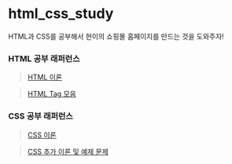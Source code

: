 # html_css_study

HTML과 CSS를 공부해서 현이의 쇼핑몰 홈페이지를 만드는 것을 도와주자!

### HTML 공부 래퍼런스

> [HTML 이론](http://tcpschool.com/html/intro)

> [HTML Tag 모음](http://tcpschool.com/html-tags/intro)

### CSS 공부 래퍼런스

> [CSS 이론](http://tcpschool.com/css/intro)

> [CSS 추가 이론 및 예제 문제](https://www.w3schools.com/css/default.asp)
